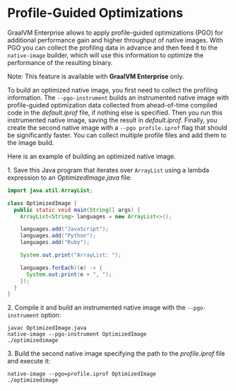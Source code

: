 # Profile-Guided Optimizations

GraalVM Enterprise allows to apply profile-guided optimizations (PGO) for additional performance gain and higher throughput of native images.
With PGO you can collect the profiling data in advance and then feed it to the `native-image` builder, which will use this information to optimize the performance of the resulting binary.

Note: This feature is available with **GraalVM Enterprise** only.

To build an optimized native image, you first need to collect the profiling information.
The `--pgo-instrument` builds an instrumented native image with profile-guided optimization data collected from ahead-of-time compiled code in the _default.iprof_ file, if nothing else is specified.
Then you run this instrumented native image, saving the result in _default.iprof_.
Finally, you create the second native image with a `--pgo profile.iprof` flag that should be significantly faster. You can collect multiple profile files and add them to the image build.

Here is an example of building an optimized native image.

1&#46; Save this Java program that iterates over `ArrayList` using a lambda expression to an _OptimizedImage.java_ file:

```java
import java.util.ArrayList;

class OptimizedImage {
  public static void main(String[] args) {
    ArrayList<String> languages = new ArrayList<>();

    languages.add("JavaScript");
    languages.add("Python");
    languages.add("Ruby");

    System.out.print("ArrayList: ");

    languages.forEach((e) -> {
      System.out.print(e + ", ");
    });
  }
}
```

2&#46; Compile it and build an instrumented native image with the `--pgo-instrument` option:
```
javac OptimizedImage.java
native-image --pgo-instrument OptimizedImage
./optimizedimage
```

3&#46; Build the second native image specifying the path to the _profile.iprof_ file and execute it:
```
native-image --pgo=profile.iprof OptimizedImage
./optimizedimage
```
